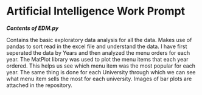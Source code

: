 # Artificial Intelligence Work Prompt


***Contents of EDM.py***

Contains the basic exploratory data analysis for all the data. Makes use of pandas to sort read in the excel file and understand the data. I have first seperated the data by
Years and then analyzed the menu orders for each year. The MatPlot library was used to plot the menu items that each year ordered. This helps us see which menu item was the
most popular for each year. The same thing is done for each University through which we can see what menu item sells the most for each university. Images of bar plots are
attached in the repository.

